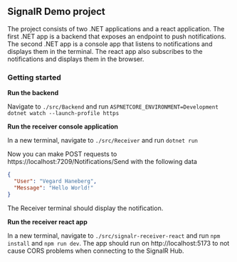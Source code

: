 ## SignalR Demo project

The project consists of two .NET applications and a react application. The first .NET app is a backend that exposes an endpoint to push notifications. The second .NET app is a console app that listens to notifications and displays them in the terminal. The react app also subscribes to the notifications and displays them in the browser.

### Getting started

**Run the backend**

Navigate to `./src/Backend` and run `ASPNETCORE_ENVIRONMENT=Development dotnet watch --launch-profile https`

**Run the receiver console application**

In a new terminal, navigate to `./src/Receiver` and run `dotnet run`

Now you can make POST requests to https://localhost:7209/Notifications/Send with the following data

```json
{
  "User": "Vegard Haneberg",
  "Message": "Hello World!"
}
```

The Receiver terminal should display the notification.

**Run the receiver react app**

In a new terminal, navigate to `./src/signalr-receiver-react` and run `npm install` and `npm run dev`. The app should run on http://localhost:5173 to not cause CORS problems when connecting to the SignalR Hub.
